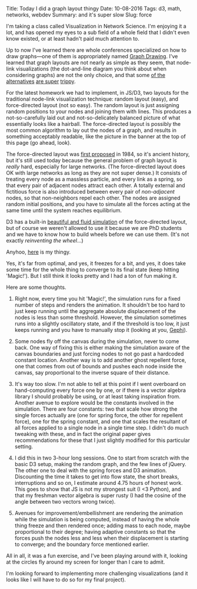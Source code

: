 Title: Today I did a graph layout thingy
Date: 10-08-2016
Tags: d3, math, networks, webdev
Summary: and it's super slow
Slug: force


I'm taking a class called Visualization in Network Science.  I'm enjoying
it a lot, and has opened my eyes to a sub field of a whole field that I
didn't even know existed, or at least hadn't paid much attention to.

Up to now I've learned there are whole conferences specialized on how to
draw graphs—one of them is appropriately named
[Graph Drawing](http://www.graphdrawing.org/).  I've learned that graph
layouts are not nearly as simple as they seem, that node-link
visualizations (the dot-and-line diagram you think about when considering
graphs) are not the only choice, and that some
[of the](https://f1000research.com/articles/3-177/v1)
[alternatives](http://research.microsoft.com/en-us/um/people/nath/docs/Henry_interact07.pdf)
[are super](https://www.cs.ubc.ca/nest/imager/tr/2006/Archambault_TopoLayout_TVCG/TVCG-0215-1205.R1-TopoLayout.pdf)
[trippy](http://research.microsoft.com/en-us/um/people/nath/docs/Henry_infovis07.pdf).

For the latest homework we had to implement, in JS/D3, two layouts for the
traditional node-link visualization technique: random layout (easy), and
force-directed layout (not so easy).  The random layout is just assigning
random positions to your nodes and joining them with lines.  This produces
a not-so-carefully laid out and not-so-delicately balanced picture of what
essentially looks like a hairball.  The force-directed layout is possibly
the most common algorithm to lay out the nodes of a graph, and results in
something acceptably readable, like the picture in the banner at the top of
this page (go ahead, look).

The force-directed layout was
[first proposed](http://www.cs.usyd.edu.au/~peter/old_spring_paper.pdf) in
1984, so it's ancient history, but it's still used today because the
general problem of graph layout is *really* hard, especially for large
networks.  (The force-directed layout does OK with large networks as long
as they are not super dense.)  It consists of treating every node as a
massless particle, and every link as a spring, so that every pair of
adjacent nodes attract each other.  A totally external and fictitious force
is also introduced between every pair of *non-adjacent* nodes, so that
non-neighbors repel each other.  The nodes are assigned random initial
positions, and you have to simulate all the forces acting at the same time
until the system reaches equilibrium.

D3 has a built-in
[beautiful and fluid simulation](https://bl.ocks.org/mbostock/4062045) of
the force-directed layout, but of course we weren't allowed to use it
because we are PhD students and we have to know how to build wheels before
we can use them. (It's not exactly *reinventing the wheel*...)

Anyhoo, [here]({static}/static/random-force.html) is my thingy.

Yes, it's far from optimal, and yes, it freezes for a bit, and yes, it does
take some time for the whole thing to converge to its final state (keep
hitting 'Magic!').  But I still think it looks pretty and I had a ton of
fun making it.

Here are some thoughts.

1. Right now, every time you hit 'Magic!', the simulation runs for a fixed
   number of steps and renders the animation.  It shouldn't be too hard to
   just keep running until the aggregate absolute displacement of the nodes
   is less than some threshold.  However, the simulation sometimes runs
   into a slightly oscillatory state, and if the threshold is too low, it
   just keeps running and you have to manually stop it (looking at you,
   [Gephi](https://gephi.org/)).

2. Some nodes fly off the canvas during the simulation, never to come back.
   One way of fixing this is either making the simulation aware of the
   canvas boundaries and just forcing nodes to not go past a hardcoded
   constant location.  Another way is to add another ghost repellent force,
   one that comes from out of bounds and pushes each node inside the
   canvas, say proportional to the inverse square of their distance.

3. It's way too slow.  I'm not able to tell at this point if I went
   overboard on hand-computing every force one by one, or if there is a
   vector algebra library I should probably be using, or at least taking
   inspiration from.  Another avenue to explore would be the constants
   involved in the simulation.  There are four constants: two that scale
   how strong the single forces actually are (one for spring force, the
   other for repellent force), one for the spring constant, and one that
   scales the resultant of all forces applied to a single node in a single
   time step.  I didn't do much tweaking with these, and in fact the
   original paper gives recommendations for these that I just slightly
   modified for this particular setting.

4. I did this in two 3-hour long sessions.  One to start from scratch with
   the basic D3 setup, making the random graph, and the few lines of
   jQuery.  The other one to deal with the spring forces and D3 animation.
   Discounting the time it takes to get into flow state, the short breaks,
   interruptions and so on, I estimate around 4.75 hours of honest work.
   This goes to show that JS is not my strongest suit (I <3 Python), and
   that my freshman vector algebra is super rusty (I had the cosine of the
   angle between two vectors wrong twice).

5. Avenues for improvement/embellishment are rendering the animation while
   the simulation is being computed, instead of having the whole thing
   freeze and then rendered once; adding mass to each node, maybe
   proportional to their degree; having adaptive constants so that the
   forces push the nodes less and less when their displacement is starting
   to converge; and the boundary force mentioned earlier.


All in all, it was a fun exercise, and I've been playing around with it,
looking at the circles fly around my screen for longer than I care to admit.

I'm looking forward to implementing more challenging visualizations (and it
looks like I will have to do so for my final project).
